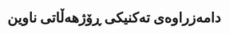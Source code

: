 ---
title: "دامەزراوەی تەکنیکی ڕۆژهەڵاتی ناوین"
description: "دامەزراوەی توێژینەوەی نێودەوڵەتی کە تایبەتە بە زمانەکانی ڕۆژهەڵاتی ناوین و تەکنەلۆژیاکان. مەتی پشتگیری گرنگ دەکات بۆ توێژینەوەی زمانی کوردی لە ڕێگەی هاوکارییە نێودەوڵەتییەکان و پڕۆژە دارایییەکان."
website: "https://meti.org"
location: "ئەنقەرە، تورکیا"
established: "2010"
type: "دامەزراوەی نێودەوڵەتی"
focus: ["توێژینەوەی نێوان کلتووری", "تەکنەلۆژیای زمان", "هاوکاری نێودەوڵەتی", "توێژینەوەی پۆلەسی"]
paperIds: ["paper-2", "paper-8"]
contributors: ["د. نزار سالم", "پڕۆف. لەیلە رەشید", "د. بەیەن عەزیز", "پڕۆف. چیمان کەریم"]
datasetIds: ["dataset-3", "dataset-4", "dataset-13"]
draft: false
--- 